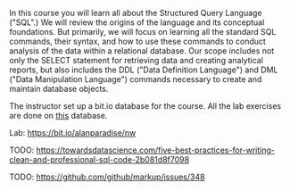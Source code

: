 In this course you will learn all about the Structured Query Language ("SQL".)   We will review the origins of the language and its conceptual foundations.   But primarily, we will focus on learning all the standard SQL commands, their syntax, and how to use these commands to conduct analysis of the data within a relational database.  Our scope includes not only the SELECT statement for retrieving data and creating analytical reports, but also includes the DDL ("Data Definition Language") and DML ("Data Manipulation Language") commands necessary to create and maintain database objects.

The instructor set up a bit.io database for the course. All the lab exercises are done on [this](https://bit.io/alanparadise/nw) database.

Lab: https://bit.io/alanparadise/nw

TODO: https://towardsdatascience.com/five-best-practices-for-writing-clean-and-professional-sql-code-2b081d8f7098

TODO: https://github.com/github/markup/issues/348
